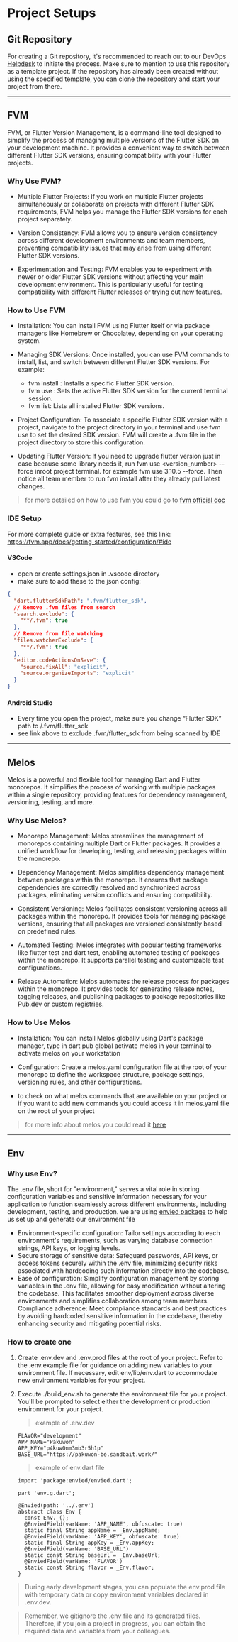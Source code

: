 # Project Setups

## Git Repository

For creating a Git repository, it's recommended to reach out to our DevOps [Helpdesk](https://helpdesk.akarinti.tech/support/tickets/new) to initiate the process. Make sure to mention to use this repository as a template project. If the repository has already been created without using the specified template, you can clone the repository and start your project from there.

---

## FVM

FVM, or Flutter Version Management, is a command-line tool designed to simplify the process of managing multiple versions of the Flutter SDK on your development machine. It provides a convenient way to switch between different Flutter SDK versions, ensuring compatibility with your Flutter projects.

### Why Use FVM?

- Multiple Flutter Projects: If you work on multiple Flutter projects simultaneously or collaborate on projects with different Flutter SDK requirements, FVM helps you manage the Flutter SDK versions for each project separately.

- Version Consistency: FVM allows you to ensure version consistency across different development environments and team members, preventing compatibility issues that may arise from using different Flutter SDK versions.

- Experimentation and Testing: FVM enables you to experiment with newer or older Flutter SDK versions without affecting your main development environment. This is particularly useful for testing compatibility with different Flutter releases or trying out new features.

### How to Use FVM

- Installation: You can install FVM using Flutter itself or via package managers like Homebrew or Chocolatey, depending on your operating system.

- Managing SDK Versions: Once installed, you can use FVM commands to install, list, and switch between different Flutter SDK versions. For example:

  - fvm install <version>: Installs a specific Flutter SDK version.
  - fvm use <version>: Sets the active Flutter SDK version for the current terminal session.
  - fvm list: Lists all installed Flutter SDK versions.

- Project Configuration: To associate a specific Flutter SDK version with a project, navigate to the project directory in your terminal and use fvm use <version> to set the desired SDK version. FVM will create a .fvm file in the project directory to store this configuration.
- Updating Flutter Version: If you need to upgrade flutter version just in case because some library needs it, run fvm use <version_number> --force inroot project terminal. for example fvm use 3.10.5 --force. Then notice all team member to run fvm install after they already pull latest changes.

> for more detailed on how to use fvm you could go to [fvm official doc](https://fvm.app/)

### IDE Setup

For more complete guide or extra features, see this link: https://fvm.app/docs/getting_started/configuration/#ide

#### VSCode

- open or create settings.json in .vscode directory
- make sure to add these to the json config:

```json
{
  "dart.flutterSdkPath": ".fvm/flutter_sdk",
  // Remove .fvm files from search
  "search.exclude": {
    "**/.fvm": true
  },
  // Remove from file watching
  "files.watcherExclude": {
    "**/.fvm": true
  },
  "editor.codeActionsOnSave": {
    "source.fixAll": "explicit",
    "source.organizeImports": "explicit"
  }
}
```

#### Android Studio

- Every time you open the project, make sure you change “Flutter SDK” path to /.fvm/flutter_sdk
- see link above to exclude .fvm/flutter_sdk from being scanned by IDE

---

## Melos

Melos is a powerful and flexible tool for managing Dart and Flutter monorepos. It simplifies the process of working with multiple packages within a single repository, providing features for dependency management, versioning, testing, and more.

### Why Use Melos?

- Monorepo Management: Melos streamlines the management of monorepos containing multiple Dart or Flutter packages. It provides a unified workflow for developing, testing, and releasing packages within the monorepo.

- Dependency Management: Melos simplifies dependency management between packages within the monorepo. It ensures that package dependencies are correctly resolved and synchronized across packages, eliminating version conflicts and ensuring compatibility.

- Consistent Versioning: Melos facilitates consistent versioning across all packages within the monorepo. It provides tools for managing package versions, ensuring that all packages are versioned consistently based on predefined rules.

- Automated Testing: Melos integrates with popular testing frameworks like flutter test and dart test, enabling automated testing of packages within the monorepo. It supports parallel testing and customizable test configurations.

- Release Automation: Melos automates the release process for packages within the monorepo. It provides tools for generating release notes, tagging releases, and publishing packages to package repositories like Pub.dev or custom registries.

### How to Use Melos

- Installation: You can install Melos globally using Dart's package manager, type in dart pub global activate melos in your terminal to activate melos on your workstation

- Configuration: Create a melos.yaml configuration file at the root of your monorepo to define the workspace structure, package settings, versioning rules, and other configurations.

- to check on what melos commands that are available on your project or if you want to add new commands you could access it in melos.yaml file on the root of your project

> for more info about melos you could read it [here](https://melos.invertase.dev/~melos-latest)

---

## Env

### Why use Env?

The .env file, short for "environment," serves a vital role in storing configuration variables and sensitive information necessary for your application to function seamlessly across different environments, including development, testing, and production.
we are using [envied package](https://pub.dev/packages/envied) to help us set up and generate our environment file

- Environment-specific configuration: Tailor settings according to each environment's requirements, such as varying database connection strings, API keys, or logging levels.
- Secure storage of sensitive data: Safeguard passwords, API keys, or access tokens securely within the .env file, minimizing security risks associated with hardcoding such information directly into the codebase.
- Ease of configuration: Simplify configuration management by storing variables in the .env file, allowing for easy modification without altering the codebase. This facilitates smoother deployment across diverse environments and simplifies collaboration among team members.
  Compliance adherence: Meet compliance standards and best practices by avoiding hardcoded sensitive information in the codebase, thereby enhancing security and mitigating potential risks.

### How to create one

1. Create .env.dev and .env.prod files at the root of your project. Refer to the .env.example file for guidance on adding new variables to your environment file. If necessary, edit env/lib/env.dart to accommodate new environment variables for your project.
2. Execute ./build_env.sh to generate the environment file for your project. You'll be prompted to select either the development or production environment for your project.

   > example of .env.dev

   ```
   FLAVOR="development"
   APP_NAME="Pakuwon"
   APP_KEY="p4kuw0nm3mb3r5h1p"
   BASE_URL="https://pakuwon-be.sandbait.work/"

   ```

   > example of env.dart file

   ```
   import 'package:envied/envied.dart';

   part 'env.g.dart';

   @Envied(path: '../.env')
   abstract class Env {
     const Env._();
     @EnviedField(varName: 'APP_NAME', obfuscate: true)
     static final String appName = _Env.appName;
     @EnviedField(varName: 'APP_KEY', obfuscate: true)
     static final String appKey = _Env.appKey;
     @EnviedField(varName: 'BASE_URL')
     static const String baseUrl = _Env.baseUrl;
     @EnviedField(varName: 'FLAVOR')
     static const String flavor = _Env.flavor;
   }

   ```

> During early development stages, you can populate the env.prod file with temporary data or copy environment variables declared in .env.dev.

> Remember, we gitignore the .env file and its generated files. Therefore, if you join a project in progress, you can obtain the required data and variables from your colleagues.

